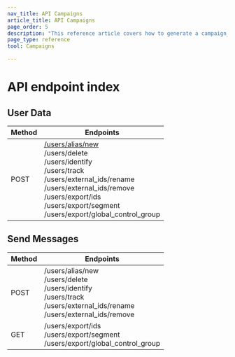 ```yaml
---
nav_title: API Campaigns
article_title: API Campaigns
page_order: 5
description: "This reference article covers how to generate a campaign_id to include in your API calls and how to configure that campaign."
page_type: reference
tool: Campaigns

---
```

# API endpoint index

## User Data

| Method | Endpoints |
| ------| ---------- |
| POST | [/users/alias/new][/users/alias/new]<br>/users/delete<br>/users/identify<br>/users/track<br>/users/external_ids/rename<br>/users/external_ids/remove<br>/users/export/ids<br>/users/export/segment<br>/users/export/global_control_group|

## Send Messages

| Method | Endpoints |
| ------| ---------- |
| POST | /users/alias/new<br>/users/delete<br>/users/identify<br>/users/track<br>/users/external_ids/rename<br>/users/external_ids/remove|
| GET | /users/export/ids<br>/users/export/segment<br>/users/export/global_control_group|

[/users/alias/new]: https://www.braze.com/docs
